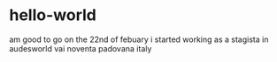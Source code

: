 # hello-world
am good to go
on the 22nd of febuary i started working as a stagista in audesworld vai noventa padovana italy 
